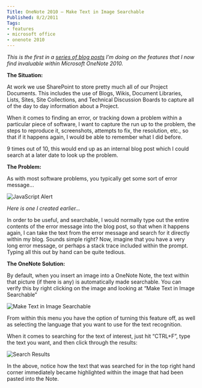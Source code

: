 ```yaml
---
Title: OneNote 2010 – Make Text in Image Searchable
Published: 8/2/2011
Tags:
- features
- microsoft office
- onenote 2010
---
```


_This is the first in a _[_series of blog posts_](http://www.gep13.co.uk/blog/reasons-to-love-onenote-2010-series)_ I’m doing on the features that I now find invaluable within Microsoft OneNote 2010._

**The Situation:**

At work we use SharePoint to store pretty much all of our Project Documents. This includes the use of Blogs, Wikis, Document Libraries, Lists, Sites, Site Collections, and Technical Discussion Boards to capture all of the day to day information about a Project.

When it comes to finding an error, or tracking down a problem within a particular piece of software, I want to capture the run up to the problem, the steps to reproduce it, screenshots, attempts to fix, the resolution, etc., so that if it happens again, I would be able to remember what I did before.

9 times out of 10, this would end up as an internal blog post which I could search at a later date to look up the problem.

**The Problem:**

As with most software problems, you typically get some sort of error message...

![JavaScript Alert](https://gep13wpstorage.blob.core.windows.net/gep13/2011/2/8/image.png)

_Here is one I created earlier..._

In order to be useful, and searchable, I would normally type out the entire contents of the error message into the blog post, so that when it happens again, I can take the text from the error message and search for it directly within my blog. Sounds simple right? Now, imagine that you have a very long error message, or perhaps a stack trace included within the prompt. Typing all this out by hand can be quite tedious.

**The OneNote Solution:**

By default, when you insert an image into a OneNote Note, the text within that picture (if there is any) is automatically made searchable. You can verify this by right clicking on the image and looking at “Make Text in Image Searchable”

![Make Text in Image Searchable](https://gep13wpstorage.blob.core.windows.net/gep13/2011/2/8/image1.png)

From within this menu you have the option of turning this feature off, as well as selecting the language that you want to use for the text recognition.

When it comes to searching for the text of interest, just hit “CTRL+F”, type the text you want, and then click through the results:

![Search Results](https://gep13wpstorage.blob.core.windows.net/gep13/2011/2/8/image2.png)

In the above, notice how the text that was searched for in the top right hand corner immediately became highlighted within the image that had been pasted into the Note.
